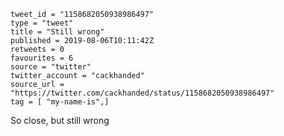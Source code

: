 ```
tweet_id = "1158682050938986497"
type = "tweet"
title = "Still wrong"
published = 2019-08-06T10:11:42Z
retweets = 0
favourites = 6
source = "twitter"
twitter_account = "cackhanded"
source_url = "https://twitter.com/cackhanded/status/1158682050938986497"
tag = [ "my-name-is",]
```

So close, but still wrong

<p class='image'><img src='https://mnf.m17s.net/2019/08/06/EBR3LibXUAI11UK.jpg' alt=''></p>

